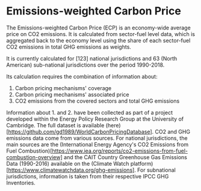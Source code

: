 # Emissions-weighted Carbon Price
 
The Emissions-weighted Carbon Price (ECP) is an economy-wide average price on CO2 emissions. It is calculated from sector-fuel level data, which is aggregated back to the economy level using the share of each sector-fuel CO2 emissions in total GHG emissions as weights.

It is currently calculated for [123] national jurisdictions and 63 (North American) sub-national jurisdictions over the period 1990-2018.

Its calculation requires the combination of information about:
1. Carbon pricing mechanisms' coverage
2. Carbon pricing mechanisms' associated price
3. CO2 emissions from the covered sectors and total GHG emissions

Information about 1. and 2. have been collected as part of a project developed within the Energy Policy Research Group at the University of Cambridge. The full dataset is available (here)[https://github.com/gd1989/WorldCarbonPricingDatabase]. CO2 and GHG emissions data come from various sources. For national jurisdictions, the main sources are the (International Energy Agency's CO2 Emissions from Fuel Combustion)[https://www.iea.org/reports/co2-emissions-from-fuel-combustion-overview] and the CAIT Country Greenhouse Gas Emissions Data (1990-2016) available on the (Climate Watch platform)[https://www.climatewatchdata.org/ghg-emissions]. For subnational jurisdictions, information is taken from their respective IPCC GHG Inventories.
